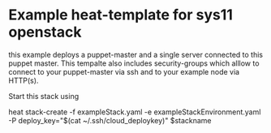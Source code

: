 # Example heat-template for sys11 openstack 

this example deploys a puppet-master and a single server
connected to this puppet master.
This tempalte also includes security-groups which alllow 
to connect to your puppet-master via ssh and to your example 
node via HTTP(s).

Start this stack using

heat stack-create -f exampleStack.yaml -e exampleStackEnvironment.yaml -P deploy_key="$(cat ~/.ssh/cloud_deploykey)" $stackname

